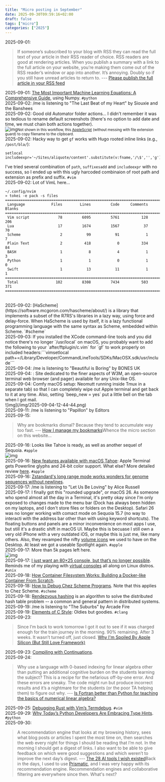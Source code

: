 ```yaml
---
title: "Micro posting in September"
date: 2025-09-30T09:59:16+02:00
draft: false
tags: ["micro"]
categories: ["2025"]
---
```


<a href="#" style="text-decoration: none;">2025-09-01</a>:

> If someone’s subscribed to your blog with RSS they can read the full text of your article in their RSS reader of choice. RSS readers are good at rendering articles. When you publish a summary with a link to the full article on your website, you’re making them come out of the RSS reader’s window or app into another. It’s annoying. Doubly so if you still have unread articles to return to. --- [Please publish the full article in your RSS feed](https://www.thisdaysportion.com/posts/please-publish-the-full-article-in-your-rss-feed/)<br>

<a href="#" style="text-decoration: none;">2025-09-01</a>: [The Most Important Machine Learning Equations: A Comprehensive Guide](https://chizkidd.github.io//2025/05/30/machine-learning-key-math-eqns/#gradient-descent), using Numpy. `#python`<br>
<a href="#" style="text-decoration: none;">2025-09-02</a>: /me is listening to "The Last Beat of my Heart" by Siouxie and the Banshees<br>
<a href="#" style="text-decoration: none;">2025-09-02</a>: Good old Automator folder actions... I didn't remember it was so tedious to rename default screenshots (there's no option to add date and time, we must chain both actions together).<br>![img](/img/2025-09-02-09-43-38.png)<small>Not shown in this workflow, this [AppleScript](https://apple.stackexchange.com/a/418897) (without messing with file extension guard) to copy filename to the clipboard.</small><br>
<a href="#" style="text-decoration: none;">2025-09-02</a>: Hacky way to get `gf` works with Hugo rooted inline links (e.g., `/post/bla/`):

```vim
setlocal includeexpr='~/Sites/aliquote/content'.substitute(v:fname,'/\$','','g').'.md'
```

I've tried several combination of `path`, `suffixesadd` and `includeexpr` with no success, so I ended up with this ugly harcoded combinaion of root path and extension as prefix and suffix. `#vim`<br>
<a href="#" style="text-decoration: none;">2025-09-02</a>: Lot of VimL here...

```shell
~/.config/nvim
» tokei -e pack -s files
===============================================================================
 Language            Files        Lines         Code     Comments       Blanks
===============================================================================
 Vim script             78         6095         5761          128          206
 Lua                    17         1674         1567           37           70
 Scheme                  2           99           91            1            7
 Plain Text              2          418            0          334           84
 BASH                    1            8            4            1            3
 Python                  1            1            0            1            0
 Swift                   1           13           11            1            1
===============================================================================
 Total                 102         8308         7434          503          371
===============================================================================
```

<br>
<a href="#" style="text-decoration: none;">2025-09-02</a>: [HaScheme](https://software.mcgoron.com/hascheme/about/) is a library that implements a subset of the R7RS's libraries in a lazy way, using force and delay-force. When HaScheme is used by itself, it is a lazy functional programming language with the same syntax as Scheme, embedded within Scheme. `#scheme`<br>
<a href="#" style="text-decoration: none;">2025-09-03</a>: If you installed the XCode command-line tools and you did notice there's no longer `/usr/local` on macOS, you probably want to add the following to your `after/ftplugin/c.vim` for `gf` to work properly on included headers:```vimsetlocal path+=/Library/Developer/CommandLineTools/SDKs/MacOSX.sdk/usr/include```<br>
<a href="#" style="text-decoration: none;">2025-09-04</a>: /me is listening to "Beautiful is Boring" by BONES UK<br>
<a href="#" style="text-decoration: none;">2025-09-04</a>: <https://w3m.rocks>: Site dedicated to the finer aspects of W3M, an open-source terminal web browser (and pager) available for any Unix-like OS.<br>
<a href="#" style="text-decoration: none;">2025-09-04</a>: Comfy macOS setup: Neomutt running inside Tmux in a separate tab) so that I can completely wipe out Apple terminal and get back to it at any time. Also, setting `beep_new = yes` put a little bell on the tab when I got mail.<br>![img](/img/2025-09-04-12-44-44.png)<br>
<a href="#" style="text-decoration: none;">2025-09-11</a>: /me is listening to "Papillon" by Editors<br>
<a href="#" style="text-decoration: none;">2025-09-15</a>:

> Why are bookmarks dismal? Because they tend to accumulate way too fast. --- [How I manage my bookmarks](https://unixdigest.com/articles/how-i-manage-my-bookmarks.html)Whence the micro section on this website...<br>

<a href="#" style="text-decoration: none;">2025-09-16</a>: Looks like Tahoe is ready, as well as another sequel of Sequoia. `#apple`<br>![img](/img/2025-09-16-08-53-38.png)<br>
<a href="#" style="text-decoration: none;">2025-09-16</a>: [New features available with macOS Tahoe](https://www.apple.com/os/pdf/All_New_Features_macOS_Tahoe_Sept_2025.pdf): Apple Terminal gets Powerline glyphs and 24-bit color support. What else? More detailed review [here](https://www.cultofmac.com/how-to/macos-26-tahoe-new-features). `#apple`<br>
<a href="#" style="text-decoration: none;">2025-09-16</a>: [Zstandard's long range mode works wonders for genome sequences without newlines](https://log.bede.im/2025/09/12/zstandard-long-range-genomes.html).<br>
<a href="#" style="text-decoration: none;">2025-09-17</a>: /me is listening to "Let Us Be Loving" by Alice Russell<br>
<a href="#" style="text-decoration: none;">2025-09-17</a>: I finally got this "rounded upgrade", or macOS 26. As someone who spend almost all the day in a Terminal, it's pretty okay since I'm only exposed to changes made to the menu bar (Dock has always been hidden on my laptops, and I don't store files or folders on the Desktop). Safari 26 was no longer working with comact mode on Sequoia 15.7 (no way to interacti with the address bar other than with using keyword shortcuts). The floating buttons and panels are a minor inconvenience on most apps I use, but still it's a drastic shift in macOS UI. Maybe this is becuase I still own a very old iPhone with a very outdated iOS, or maybe this is just me, like many others. Also, they revamped the nifty [volume icons](https://arstechnica.com/gadgets/2025/08/rip-to-the-macintosh-hd-hard-drive-icon-2000-2025/) we used to have on the Desktop. At least we got a useable Spotlight again. `#apple`<br>
<a href="#" style="text-decoration: none;">2025-09-17</a>: More than 5k pages left here.<br>![img](/img/2025-09-17-08-17-41.png)<br>
<a href="#" style="text-decoration: none;">2025-09-17</a>: [I just want an 80×25 console, but that’s no longer possible](https://changelog.complete.org/archives/10881-i-just-want-an-80x25-console-but-thats-no-longer-possible). Reminds me of my playing with [virtual consoles](/post/monochromatic-theme) all along on Linux distros. `#unix`<br>
<a href="#" style="text-decoration: none;">2025-09-18</a>: [How Container Filesystem Works: Building a Docker-like Container From Scratch](https://labs.iximiuz.com/tutorials/container-filesystem-from-scratch).<br>
<a href="#" style="text-decoration: none;">2025-09-18</a>: [How to Debug Chez Scheme Programs](https://www.scheme.com/debug/debug.html). Note that this applies to Chez Scheme. `#scheme`<br>
<a href="#" style="text-decoration: none;">2025-09-18</a>: [Rendezvous hashing](https://randorithms.com/2020/12/26/rendezvous-hashing.html) is an algorithm to solve the distributed hash table problem -- a common and general pattern in distributed systems.<br>
<a href="#" style="text-decoration: none;">2025-09-19</a>: /me is listening to "The Suburbs" by Arcade Fire<br>
<a href="#" style="text-decoration: none;">2025-09-19</a>: [Elements of C Style](https://www.teamten.com/lawrence/style/): Oldies but goodies. `#clang`<br>
<a href="#" style="text-decoration: none;">2025-09-23</a>:

> Since I’m back to work tomorrow I got it out to see if it was charged enough for the train journey in the morning. 90% remaining. After 3 weeks. It wasn’t turned off, just closed. [Why I'm Spoiled By Apple Silicon (But Still Love Framework)](https://simonhartcher.com/posts/2025-09-22-why-im-spoiled-by-apple-silicon-but-still-love-framework/)<br>

<a href="#" style="text-decoration: none;">2025-09-23</a>: [Compiling with Continuations](https://swatson555.github.io/posts/2025-09-16-compiling-with-continuations.html).<br>
<a href="#" style="text-decoration: none;">2025-09-24</a>:

> Why use a language with 0-based indexing for linear algebra other than putting an additional cognitive burden on the students learning the subject? This is a recipe for the nefarious off-by-one error. And these errors are sneaky. The code might run but produce incorrect results and it’s a nightmare for the students (or the poor TA helping them) to figure out why. --- [Is Fortran better than Python for teaching the basics of numerical linear algebra?](https://loiseaujc.github.io/posts/blog-title/fortran_vs_python.html)<br>

<a href="#" style="text-decoration: none;">2025-09-25</a>: [Debugging Rust with Vim’s Termdebug](https://clayto.com/2025/vim-rust-termdebug/). `#vim`<br>
<a href="#" style="text-decoration: none;">2025-09-29</a>: [Why Today’s Python Developers Are Embracing Type Hints](https://pyrefly.org/blog/why-typed-python/). `#python`<br>
<a href="#" style="text-decoration: none;">2025-09-30</a>:

> A recommendation engine that looks at my browsing history, sees what blog posts or articles I spent the most time on, then searches the web every night for things I should be reading that I’m not. In the morning I should get a digest of links. I also want to be able to give feedback on which were good suggestions and which weren’t to improve the next day’s digest. --- [The 28 AI tools I wish existed](https://sharif.io/28-ideas-2025)Back in the days, I used to use [Prismatic](https://en.wikipedia.org/wiki/Prismatic_(app)), and I was very happy with its recommendation engine. Recommendation engines and collaborative filtering are everywhere since then. What's next?<br>
